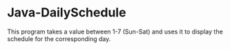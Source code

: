 # Java-DailySchedule
This program takes a value between 1-7 (Sun-Sat) and uses it to display the schedule for the corresponding day.
